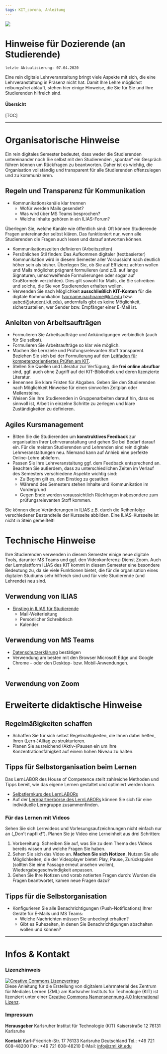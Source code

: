 ```yaml
---
tags: KIT_corona, Anleitung
---
```

![](https://i.imgur.com/eAg9Fgb.png)

# Hinweise für Dozierende (an Studierende)
```
letzte Aktualisierung: 07.04.2020
```
Eine rein digitale Lehrveranstaltung bringt viele Aspekte mit sich, die eine Lehrveranstaltung in Präsenz nicht hat. Damit Ihre Lehre möglichst reibungsfrei abläuft, stehen hier einige Hinweise, die Sie für Sie und Ihre Studierenden hilfreich sind.


#### Übersicht
[TOC]

---

# Organisatorische Hinweise
Ein rein digitales Semester bedeutet, dass weder die Studierenden untereinander noch Sie selbst mit den Studierenden „spontan“ ein Gespräch führen können um Rückfragen zu beantworten. Daher ist es wichtig, die Organisation vollständig und transparent für alle Studierenden offenzulegen und zu kommunizieren.

## Regeln und Transparenz für Kommunikation
* Kommunikationskanäle klar trennen
    * Wofür werden Mails gesendet?
    * Was wird über MS Teams besprochen?
    * Welche Inhalte gehören in ein ILIAS-Forum?

Überlegen Sie, welche Kanäle wie öffentlich sind: Oft können Studierende Fragen untereinander selbst klären. Das funktioniert nur, wenn alle Studierenden die Fragen auch lesen und darauf antworten können.
* Kommunikationszeiten definieren (Arbeitszeiten)
* Persönlichen Stil finden: Das Aufkommen digitaler (textbasierter) Kommunikation wird in diesem Semester aller Voraussicht nach deutlich höher sein als bisher. Überlegen Sie, ob Sie auf Effizienz achten wollen und Mails möglichst prägnant formulieren (und z.B. auf lange Signaturen, umschweifende Formulierungen oder sogar auf Grußformeln verzichten). Dies gilt sowohl für Mails, die Sie schreiben und solche, die Sie von Studierenden erhalten wollen.
* Verwenden Sie nach Möglichkeit **ausschließlich KIT-Konten** für die digitale Kommunikation (vorname.nachname@kit.edu bzw. uabcd@student.kit.edu), andernfalls gibt es keine Möglichkeit, sicherzustellen, wer Sender bzw. Empfänger einer E-Mail ist.

## Anleiten von Arbeitsaufträgen
* Formulieren Sie Arbeitsaufträge und Ankündigungen verbindlich (auch für Sie selbst).
* Formulieren Sie Arbeitsaufträge so klar wie möglich.
* Machen Sie Lernziele und Prüfungsrelevanten Stoff transparent. Beziehen Sie sich bei der Formulierung auf den [Leitfaden für kompetenzorientiertes Prüfen am KIT](https://www.sle.kit.edu/downloads/Sonstige/Leitfaden_kompetenzorientiertes_Pruefen.pdf).
* Stellen Sie Quellen und Literatur zur Verfügung, die **frei online abrufbar** sind, ggf. auch ohne Zugriff auf dei KIT-Bibliothek und deren lizenzierte Literatur.
* Benennen Sie klare Fristen für Abgaben. Geben Sie den Studierenden nach Möglichkeit Hinweise für einen sinnvollen Zeitplan oder Meilensteine.
* Weisen Sie Ihre Studierenden in Gruppenarbeiten darauf hin, dass es sinnvoll ist, Arbeit in einzelne Schritte zu zerlegen und klare Zuständigkeiten zu definieren.

## Agiles Kursmanagement
* Bitten Sie die Studierenden um **konstruktives Feedback** zur organisation Ihrer Lehrveranstaltung und gehen Sie bei Bedarf darauf ein. Für die meisten Studierenden und Lehrenden sind rein digitale Lehrveranstaltungen neu. Niemand kann auf Anhieb eine perfekte Online-Lehre abliefern.
* Passen Sie Ihre Lehrveranstaltung ggf. dem Feedback entsprechend an. Beachten Sie außerdem, dass zu unterschiedlichen Zeiten im Verlauf des Semesters verschiedene Aspekte wichtig sind:
    * Zu Beginn gilt es, den Einstieg zu gesatlten
    * Während des Semesters stehen Inhalte und Kommunikation im Vordergrund
    * Gegen Ende werden voraussichtlich Rückfragen insbesondere zum prüfungsrelevanten Stoff kommen.

Sie können diese Veränderungen in ILIAS z.B. durch die Reihenfolge verschiedener Bestandteile der Kursseite abbilden. Eine ILIAS-Kursseite ist nicht in Stein gemeißelt!

# Technische Hinweise
Ihre Studierenden verwenden in diesem Semester einige neue digitale Tools, darunter MS Teams und ggf. den Videokonferenz-Dienst Zoom. Auch der Lernplattform ILIAS des KIT kommt in diesem Semester eine besondere Bedeutung zu, da sie viele Funktionen bietet, die für die organisation eines digitalen Studiums sehr hilfreich sind und für viele Studierende (und Lehrende) neu sind.

## Verwendung von ILIAS
* [Einstieg in ILIAS für Studierende](https://ilias.studium.kit.edu/goto.php?target=crs_635565&client_id=produktiv)
    * Mail-Weiterleitung
    * Persönlicher Schreibtisch
    * Kalender

## Verwendung von MS Teams
* [Datenschutzerklärung](https://my.scc.kit.edu/shib/azurefreigabe.php) bestätigen
* Verwendung am besten mit den Browser Microsoft Edge und Google Chrome – oder den Desktop- bzw. Mobil-Anwendungen.
* 
## Verwendung von Zoom




# Erweiterte didaktische Hinweise

## Regelmäßigkeiten schaffen
* Schaffen Sie für sich selbst Regelmäßigkeiten, die Ihnen dabei helfen, Ihren (Lern-)Alltag zu strukturieren. 
* Planen Sie ausreichend (Aktiv-)Pausen ein um Ihre Konzentrationsfähigkeit auf einem hohen Niveau zu halten.

## Tipps für Selbstorganisation beim Lernen
Das LernLABOR des House of Competence stellt zahlreiche Methoden und Tipps bereit, wie das eigene Lernen gestaltet und optimiert werden kann.
* [Selbstlernkurs des LernLABORs](https://ilias.studium.kit.edu/goto.php?target=crs_258941&client_id=produktiv)
* Auf der [Lernpartnerbörse des LernLABORs](https://lernpartnerboerse.hoc.kit.edu) können Sie sich für eine individuelle Lerngruppe zusammenfinden.

### Für das Lernen mit Videos
Sehen Sie sich Lernvideos und Vorlesungsaufzeichnungen nicht einfach nur an („Don't napflix!”). Planen Sie je Video eine Lerneinheit aus drei Schritten:

1. Vorbereitung: Schreiben Sie auf, was Sie zu dem Thema des Videos bereits wissen und welche Fragen Sie haben.
2. Sehen Sie sich das Video an. **Machen Sie sich Notizen**. Nutzen Sie alle Möglichkeiten, die der Videoplayer bietet: Play, Pause, Zurückspulen (sollten Sie eine Passage erneut ansehen wollen), Wiedergabegeschwindigkeit anpassen. 
3. Gehen Sie Ihre Notizen und vorab notierten Fragen durch: Wurden die Fragen beantwortet, kamen neue Fragen dazu?

## Tipps für die Selbstorganisation
* Konfigurieren Sie alle Benachrichtigungen (Push-Notifications) Ihrer Geräte für E-Mails und MS Teams:
    * Welche Nachrichten müssen Sie unbedingt erhalten?
    * Gibt es Ruhezeiten, in denen Sie Benachrichtigungen abschalten wollen und können?


---

# Infos & Kontakt

### Lizenzhinweis
<a rel="license" href="http://creativecommons.org/licenses/by/4.0/"><img alt="Creative Commons Lizenzvertrag" style="border-width:0" src="https://i.creativecommons.org/l/by/4.0/88x31.png" /></a><br /><span xmlns:dct="http://purl.org/dc/terms/" property="dct:title">Diese Anleitung für die Erstellung von digitalem Lehrmaterial</span> des <span xmlns:cc="http://creativecommons.org/ns#" property="cc:attributionName">Zentrum für Mediales Lernen (ZML) am Karlsruher Instituts für Technologie (KIT)</span> ist lizenziert unter einer <a rel="license" href="http://creativecommons.org/licenses/by/4.0/">Creative Commons Namensnennung 4.0 International Lizenz</a>.

### Impressum

**Herausgeber**
Karlsruher Institut für Technologie (KIT)
Kaiserstraße 12
76131 Karlsruhe

**Kontakt**
Karl-Friedrich-Str. 17
76133 Karlsruhe
Deutschland
Tel.: +49 721 608-48200
Fax: +49 721 608-48210
E-Mail: info@zml.kit.edu
